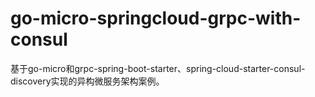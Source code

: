 # go-micro-springcloud-grpc-with-consul

基于go-micro和grpc-spring-boot-starter、spring-cloud-starter-consul-discovery实现的异构微服务架构案例。